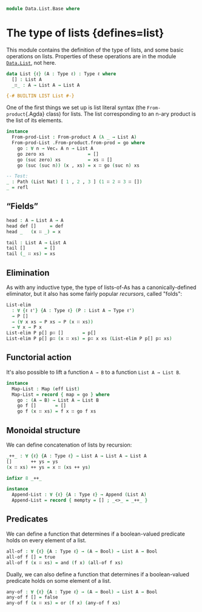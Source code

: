 <!--
```agda
open import 1Lab.Type.Sigma
open import 1Lab.Path
open import 1Lab.Type

open import Data.Product.NAry
open import Data.Maybe.Base
open import Data.Dec.Base
open import Data.Fin.Base
open import Data.Bool

open import Meta.Traversable
open import Meta.Foldable
open import Meta.Append
open import Meta.Idiom
open import Meta.Bind
open import Meta.Alt
```
-->

```agda
module Data.List.Base where
```

# The type of lists {defines=list}

This module contains the definition of the type of lists, and some basic
operations on lists. Properties of these operations are in the module
[`Data.List`], not here.

[`Data.List`]: Data.List.html

<!--
```agda
private variable
  ℓ : Level
  A B : Type ℓ

infixr 20 _∷_
```
-->

```agda
data List {ℓ} (A : Type ℓ) : Type ℓ where
  [] : List A
  _∷_ : A → List A → List A

{-# BUILTIN LIST List #-}
```

One of the first things we set up is list literal syntax (the
`From-product`{.Agda} class) for lists. The list corresponding to an
n-ary product is the list of its elements.

```agda
instance
  From-prod-List : From-product A (λ _ → List A)
  From-prod-List .From-product.from-prod = go where
    go : ∀ n → Vecₓ A n → List A
    go zero xs                = []
    go (suc zero) xs          = xs ∷ []
    go (suc (suc n)) (x , xs) = x ∷ go (suc n) xs

-- Test:
_ : Path (List Nat) [ 1 , 2 , 3 ] (1 ∷ 2 ∷ 3 ∷ [])
_ = refl
```

## “Fields”

```agda
head : A → List A → A
head def []     = def
head _   (x ∷ _) = x

tail : List A → List A
tail []       = []
tail (_ ∷ xs) = xs
```

## Elimination

As with any inductive type, the type of lists-of-As has a
canonically-defined eliminator, but it also has some fairly popular
_recursors_, called "folds":

```agda
List-elim
  : ∀ {ℓ ℓ'} {A : Type ℓ} (P : List A → Type ℓ')
  → P []
  → (∀ x xs → P xs → P (x ∷ xs))
  → ∀ x → P x
List-elim P p[] p∷ []       = p[]
List-elim P p[] p∷ (x ∷ xs) = p∷ x xs (List-elim P p[] p∷ xs)
```

<!--
```agda
instance
  Foldable-List : Foldable (eff List)
  Foldable-List .foldr f x = List-elim _ x (λ x _ → f x)

  Traversable-List : Traversable (eff List)
  Traversable-List = record { traverse = go } where
    go
      : ∀ {M : Effect} ⦃ _ : Idiom M ⦄ (let module M = Effect M) {ℓ ℓ'}
          {a : Type ℓ} {b : Type ℓ'}
      → (a → M.₀ b) → List a → M.₀ (List b)
    go f []       = pure []
    go f (x ∷ xs) = ⦇ f x ∷ go f xs ⦈

foldl : (B → A → B) → B → List A → B
foldl f x []       = x
foldl f x (a ∷ as) = foldl f (f x a) as
```
-->

## Functorial action

It's also possible to lift a function `A → B` to a function `List A →
List B`.

```agda
instance
  Map-List : Map (eff List)
  Map-List = record { map = go } where
    go : (A → B) → List A → List B
    go f []       = []
    go f (x ∷ xs) = f x ∷ go f xs
```

## Monoidal structure

We can define concatenation of lists by recursion:

```agda
_++_ : ∀ {ℓ} {A : Type ℓ} → List A → List A → List A
[]       ++ ys = ys
(x ∷ xs) ++ ys = x ∷ (xs ++ ys)

infixr 8 _++_

instance
  Append-List : ∀ {ℓ} {A : Type ℓ} → Append (List A)
  Append-List = record { mempty = [] ; _<>_ = _++_ }
```

<!--
```agda
map-up : (Nat → A → B) → Nat → List A → List B
map-up f _ []       = []
map-up f n (x ∷ xs) = f n x ∷ map-up f (suc n) xs

length : List A → Nat
length []       = zero
length (x ∷ xs) = suc (length xs)

concat : List (List A) → List A
concat [] = []
concat (x ∷ xs) = x ++ concat xs

count : Nat → List Nat
count zero = []
count (suc n) = 0 ∷ map suc (count n)

product : List Nat → Nat
product [] = 1
product (x ∷ xs) = x * product xs

reverse : List A → List A
reverse = go [] where
  go : List A → List A → List A
  go acc [] = acc
  go acc (x ∷ xs) = go (x ∷ acc) xs

_∷r_ : List A → A → List A
xs ∷r x = xs ++ (x ∷ [])

infixl 20 _∷r_

all=? : (A → A → Bool) → List A → List A → Bool
all=? eq=? [] [] = true
all=? eq=? [] (x ∷ ys) = false
all=? eq=? (x ∷ xs) [] = false
all=? eq=? (x ∷ xs) (y ∷ ys) = and (eq=? x y) (all=? eq=? xs ys)

enumerate : ∀ {ℓ} {A : Type ℓ} → List A → List (Nat × A)
enumerate = go 0 where
  go : Nat → List _ → List (Nat × _)
  go x [] = []
  go x (a ∷ b) = (x , a) ∷ go (suc x) b

take : ∀ {ℓ} {A : Type ℓ} → Nat → List A → List A
take 0       xs       = []
take (suc n) []       = []
take (suc n) (x ∷ xs) = x ∷ take n xs

drop : ∀ {ℓ} {A : Type ℓ} → Nat → List A → List A
drop zero    xs       = xs
drop (suc n) []       = []
drop (suc n) (x ∷ xs) = drop n xs

split-at : ∀ {ℓ} {A : Type ℓ} → Nat → List A → List A × List A
split-at 0       xs       = [] , xs
split-at (suc n) []       = [] , []
split-at (suc n) (x ∷ xs) = ×-map₁ (x ∷_) (split-at n xs)

span : ∀ {ℓ} {A : Type ℓ} (p : A → Bool) → List A → List A × List A
span p [] = [] , []
span p (x ∷ xs) with p x
... | true  = ×-map₁ (x ∷_) (span p xs)
... | false = [] , x ∷ xs

filter : ∀ {ℓ} {A : Type ℓ} (p : A → Bool) → List A → List A
filter p [] = []
filter p (x ∷ xs) with p x
... | true  = x ∷ filter p xs
... | false = filter p xs

intercalate : ∀ {ℓ} {A : Type ℓ} (x : A) (xs : List A) → List A
intercalate x []           = []
intercalate x (y ∷ [])     = y ∷ []
intercalate x (y ∷ z ∷ xs) = y ∷ x ∷ intercalate x (z ∷ xs)

zip : ∀ {ℓ ℓ'} {A : Type ℓ} {B : Type ℓ'} → List A → List B → List (A × B)
zip [] _ = []
zip _ [] = []
zip (a ∷ as) (b ∷ bs) = (a , b) ∷ zip as bs

unzip : ∀ {ℓ ℓ'} {A : Type ℓ} {B : Type ℓ'} → List (A × B) → List A × List B
unzip [] = [] , []
unzip ((a , b) ∷ xs) = ×-map (a ∷_) (b ∷_) (unzip xs)

sigma : ∀ {ℓ ℓ'} {A : Type ℓ} {B : A → Type ℓ'} → List A → (∀ a → List (B a)) → List (Σ A B)
sigma [] f = []
sigma (x ∷ xs) f = map (x ,_) (f x) <> sigma xs f

instance
  Idiom-List : Idiom (eff List)
  Idiom-List .pure a = a ∷ []
  Idiom-List ._<*>_ f a = concat ((_<$> a) <$> f)

  Bind-List : Bind (eff List)
  Bind-List ._>>=_ a f = concat (f <$> a)

  Alt-List : Alt (eff List)
  Alt-List .Alt.fail  = []
  Alt-List .Alt._<|>_ = _<>_
```
-->

## Predicates

We can define a function that determines if a boolean-valued
predicate holds on every element of a list.

```agda
all-of : ∀ {ℓ} {A : Type ℓ} → (A → Bool) → List A → Bool
all-of f [] = true
all-of f (x ∷ xs) = and (f x) (all-of f xs)
```

Dually, we can also define a function that determines if a boolean-valued
predicate holds on some element of a list.

```agda
any-of : ∀ {ℓ} {A : Type ℓ} → (A → Bool) → List A → Bool
any-of f [] = false
any-of f (x ∷ xs) = or (f x) (any-of f xs)
```

<!--
```agda
∷-head-inj : ∀ {x y : A} {xs ys} → (x ∷ xs) ≡ (y ∷ ys) → x ≡ y
∷-head-inj {x = x} p = ap (head x) p

∷-tail-inj : ∀ {x y : A} {xs ys} → (x ∷ xs) ≡ (y ∷ ys) → xs ≡ ys
∷-tail-inj p = ap tail p

∷≠[] : ∀ {x : A} {xs} → ¬ (x ∷ xs) ≡ []
∷≠[] {A = A} p = subst distinguish p tt where
  distinguish : List A → Type
  distinguish []     = ⊥
  distinguish (_ ∷ _) = ⊤

instance
  Discrete-List : ∀ ⦃ d : Discrete A ⦄ → Discrete (List A)
  Discrete-List {x = []}     {y = []}     = yes refl
  Discrete-List {x = []}     {y = x ∷ y}  = no λ p → ∷≠[] (sym p)
  Discrete-List {x = x ∷ xs} {y = []}     = no ∷≠[]
  Discrete-List {x = x ∷ xs} {y = y ∷ ys} = case x ≡? y of λ where
    (yes x=y) → case Discrete-List {x = xs} {ys} of λ where
      (yes xs=ys) → yes (ap₂ _∷_ x=y xs=ys)
      (no  xs≠ys) → no λ p → xs≠ys (∷-tail-inj p)
    (no x≠y)      → no λ p → x≠y (∷-head-inj p)

traverse-up
  : ∀ {M : Effect} ⦃ _ : Idiom M ⦄ (let module M = Effect M) {ℓ ℓ'}
    {a : Type ℓ} {b : Type ℓ'}
  → (Nat → a → M.₀ b) → Nat → List a → M.₀ (List b)
traverse-up f n xs = sequence (map-up f n xs)

lookup : ⦃ _ : Discrete A ⦄ → A → List (A × B) → Maybe B
lookup x [] = nothing
lookup x ((k , v) ∷ xs) with x ≡? k
... | yes _ = just v
... | no  _ = lookup x xs

_!_ : (l : List A) → Fin (length l) → A
(x ∷ xs) ! n with fin-view n
... | zero  = x
... | suc i = xs ! i

tabulate : ∀ {n} (f : Fin n → A) → List A
tabulate {n = zero}  f = []
tabulate {n = suc n} f = f fzero ∷ tabulate (f ∘ fsuc)
```
-->
